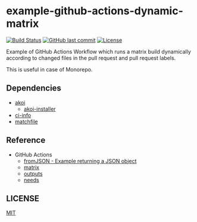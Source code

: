 # example-github-actions-dynamic-matrix

[![Build Status](https://github.com/suzuki-shunsuke/example-github-actions-dynamic-matrix/workflows/test/badge.svg)](https://github.com/suzuki-shunsuke/example-github-actions-dynamic-matrix/actions)
[![GitHub last commit](https://img.shields.io/github/last-commit/suzuki-shunsuke/example-github-actions-dynamic-matrix.svg)](https://github.com/suzuki-shunsuke/example-github-actions-dynamic-matrix)
[![License](http://img.shields.io/badge/license-mit-blue.svg?style=flat-square)](https://raw.githubusercontent.com/suzuki-shunsuke/example-github-actions-dynamic-matrix/master/LICENSE)

Example of GitHub Actions Workflow which runs a matrix build dynamically according to changed files in the pull request and pull request labels.

This is useful in case of Monorepo.

## Dependencies

* [akoi](https://github.com/suzuki-shunsuke/akoi)
  * [akoi-installer](https://github.com/suzuki-shunsuke/akoi-installer)
* [ci-info](https://github.com/suzuki-shunsuke/ci-info)
* [matchfile](https://github.com/suzuki-shunsuke/matchfile)

## Reference

* GitHub Actions
  * [fromJSON - Example returning a JSON object](https://docs.github.com/en/actions/reference/context-and-expression-syntax-for-github-actions#example-returning-a-json-object)
  * [matrix](https://docs.github.com/en/actions/reference/workflow-syntax-for-github-actions#jobsjob_idstrategymatrix)
  * [outputs](https://docs.github.com/en/actions/reference/workflow-syntax-for-github-actions#jobsjob_idoutputs)
  * [needs](https://docs.github.com/en/actions/reference/workflow-syntax-for-github-actions#jobsjob_idneeds)

## LICENSE

[MIT](LICENSE)
